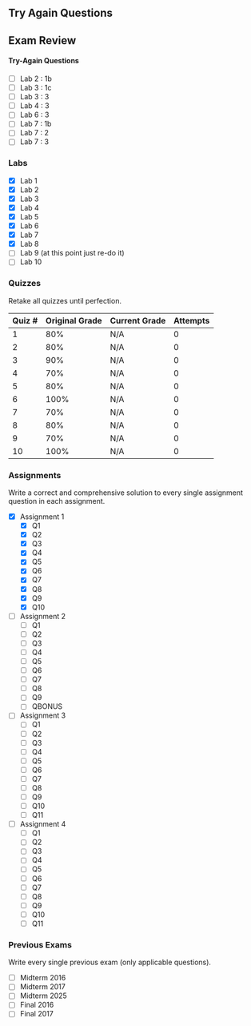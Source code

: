 ## Try Again Questions

## Exam Review
#### Try-Again Questions
- [ ] Lab 2 : 1b
- [ ] Lab 3 : 1c
- [ ] Lab 3 : 3
- [ ] Lab 4 : 3
- [ ] Lab 6 : 3
- [ ] Lab 7 : 1b
- [ ] Lab 7 : 2
- [ ] Lab 7 : 3
### Labs
- [x] Lab 1
- [x] Lab 2
- [x] Lab 3
- [x] Lab 4
- [x] Lab 5
- [x] Lab 6
- [x] Lab 7
- [x] Lab 8
- [ ] Lab 9 (at this point just re-do it)
- [ ] Lab 10
### Quizzes
Retake all quizzes until perfection.

| Quiz # | Original Grade | Current Grade | Attempts |
| ------ | -------------- | ------------- | -------- |
| 1      | 80%            | N/A           | 0        |
| 2      | 80%            | N/A           | 0        |
| 3      | 90%            | N/A           | 0        |
| 4      | 70%            | N/A           | 0        |
| 5      | 80%            | N/A           | 0        |
| 6      | 100%           | N/A           | 0        |
| 7      | 70%            | N/A           | 0        |
| 8      | 80%            | N/A           | 0        |
| 9      | 70%            | N/A           | 0        |
| 10     | 100%           | N/A           | 0        |

### Assignments
Write a correct and comprehensive solution to every single assignment question in each assignment.
- [x] Assignment 1
	- [x] Q1
	- [x] Q2
	- [x] Q3
	- [x] Q4
	- [x] Q5
	- [x] Q6
	- [x] Q7
	- [x] Q8
	- [x] Q9
	- [x] Q10
- [ ] Assignment 2
	- [ ] Q1
	- [ ] Q2
	- [ ] Q3
	- [ ] Q4
	- [ ] Q5
	- [ ] Q6
	- [ ] Q7
	- [ ] Q8
	- [ ] Q9
	- [ ] QBONUS
- [ ] Assignment 3
	- [ ] Q1
	- [ ] Q2
	- [ ] Q3
	- [ ] Q4
	- [ ] Q5
	- [ ] Q6
	- [ ] Q7
	- [ ] Q8
	- [ ] Q9
	- [ ] Q10
	- [ ] Q11
- [ ] Assignment 4
	- [ ] Q1
	- [ ] Q2
	- [ ] Q3
	- [ ] Q4
	- [ ] Q5
	- [ ] Q6
	- [ ] Q7
	- [ ] Q8
	- [ ] Q9
	- [ ] Q10
	- [ ] Q11

### Previous Exams
Write every single previous exam (only applicable questions).
- [ ] Midterm 2016
- [ ] Midterm 2017
- [ ] Midterm 2025
- [ ] Final 2016
- [ ] Final 2017